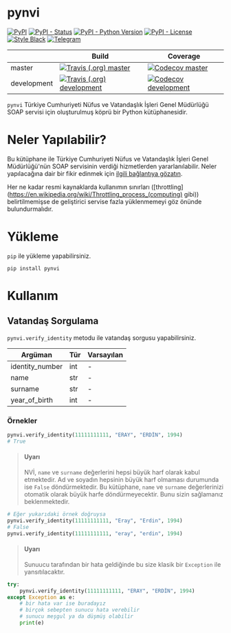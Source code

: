 # pynvi

[![PyPI](https://img.shields.io/pypi/v/pynvi.svg?style=flat-square&logo=python&logoColor=white)][pypi_url]
[![PyPI - Status](https://img.shields.io/pypi/status/pynvi.svg?style=flat-square)][pypi_url]
[![PyPI - Python Version](https://img.shields.io/pypi/pyversions/pynvi.svg?style=flat-square&logo=python&logoColor=white)][pypi_url]
[![PyPI - License](https://img.shields.io/pypi/l/pynvi.svg?style=flat-square)](LICENSE.txt)
[![Style Black](https://img.shields.io/badge/style-black-black.svg?style=flat-square)](https://black.readthedocs.io/)
[![Telegram](https://img.shields.io/badge/telegram-%40erayerdin-%2332afed.svg?style=flat-square&logo=telegram&logoColor=white)](https://t.me/erayerdin)

[pypi_url]: https://pypi.org/project/pynvi/

|             | Build | Coverage |
|-------------|-------|----------|
| master      | [![Travis (.org) master](https://img.shields.io/travis/com/erayerdin/pynvi/master.svg?style=flat-square&logo=travis&logoColor=white)][travis_url]           | [![Codecov master](https://img.shields.io/codecov/c/github/erayerdin/pynvi/master.svg?style=flat-square&logo=codecov&logoColor=white)][codecov_url]      |
| development | [![Travis (.org) development](https://img.shields.io/travis/com/erayerdin/pynvi/development.svg?style=flat-square&logo=travis&logoColor=white)][travis_url] | [![Codecov development](https://img.shields.io/codecov/c/github/erayerdin/pynvi/development.svg?style=flat-square&logo=codecov&logoColor=white)][codecov_url] |

[travis_url]: https://travis-ci.org/erayerdin/pynvi
[codecov_url]: https://codecov.io/gh/erayerdin/pynvi

`pynvi` Türkiye Cumhuriyeti Nüfus ve Vatandaşlık İşleri Genel
Müdürlüğü SOAP servisi için oluşturulmuş köprü bir Python
kütüphanesidir.

# Neler Yapılabilir?

Bu kütüphane ile Türkiye Cumhuriyeti Nüfus ve Vatandaşlık İşleri
Genel Müdürlüğü'nün SOAP servisinin verdiği hizmetlerden
yararlanılabilir. Neler yapılacağına dair bir fikir edinmek için
[ilgili bağlantıya gözatın](https://tckimlik.nvi.gov.tr/Service/KPSPublic.asmx).

Her ne kadar resmi kaynaklarda kullanımın sınırları ([throttling](https://en.wikipedia.org/wiki/Throttling_process_(computing) gibi)) belirtilmemişse de geliştirici servise fazla yüklenmemeyi göz önünde
bulundurmalıdır.

# Yükleme

`pip` ile yükleme yapabilirsiniz.

    pip install pynvi

# Kullanım

## Vatandaş Sorgulama

`pynvi.verify_identity` metodu ile vatandaş sorgusu yapabilirsiniz.

| Argüman | Tür | Varsayılan |
|---------|-----|------------|
| identity_number | int | - |
| name            | str | - |
| surname         | str | - |
| year_of_birth   | int | - |

### Örnekler

```python
pynvi.verify_identity(11111111111, "ERAY", "ERDİN", 1994)
# True
```

 > #### Uyarı
 > NVİ, `name` ve `surname` değerlerini hepsi büyük harf olarak kabul
 > etmektedir. Ad ve soyadın hepsinin büyük harf olmaması durumunda
 > ise `False` döndürmektedir. Bu kütüphane, `name` ve `surname`
 > değerlerinizi otomatik olarak büyük harfe döndürmeyecektir. Bunu
 > sizin sağlamanız beklenmektedir.

```python
# Eğer yukarıdaki örnek doğruysa
pynvi.verify_identity(11111111111, "Eray", "Erdin", 1994)
# False
pynvi.verify_identity(11111111111, "eray", "erdin", 1994)
```

 > #### Uyarı
 > Sunuucu tarafından bir hata geldiğinde bu size klasik bir
 > `Exception` ile yansıtılacaktır.

```python
try:
    pynvi.verify_identity(11111111111, "ERAY", "ERDİN", 1994)
except Exception as e:
    # bir hata var ise buradayız
    # birçok sebepten sunucu hata verebilir
    # sunucu meşgul ya da düşmüş olabilir
    print(e)
```
